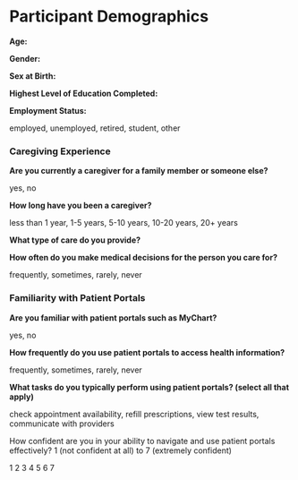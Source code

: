 # Participant Demographics

**Age:**



**Gender:**



**Sex at Birth:**



**Highest Level of Education Completed:**



**Employment Status:**

employed, unemployed, retired, student, other



### Caregiving Experience

**Are you currently a caregiver for a family member or someone else?**

yes, no


**How long have you been a caregiver?**

less than 1 year, 1-5 years, 5-10 years, 10-20 years, 20+ years


**What type of care do you provide?**



**How often do you make medical decisions for the person you care for?**

frequently, sometimes, rarely, never


### Familiarity with Patient Portals


**Are you familiar with patient portals such as MyChart?**

yes, no


**How frequently do you use patient portals to access health information?**

frequently, sometimes, rarely, never


**What tasks do you typically perform using patient portals? (select all that apply)**

check appointment availability, refill prescriptions, view test results, communicate with providers


How confident are you in your ability to navigate and use patient portals effectively?
1 (not confident at all) to 7 (extremely confident)

1    2    3    4    5    6    7